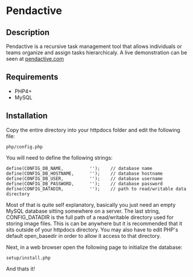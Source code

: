 # Pendactive

## Description

Pendactive is a recursive task management tool that allows individuals or teams organize and assign tasks hierarchicaly. A live demonstration can be seen at [pendactive.com](http://pendactive.com)

## Requirements

* PHP4+
* MySQL

## Installation

Copy the entire directory into your httpdocs folder and edit the following file:

```
php/config.php
```

You will need to define the following strings:

```
define(CONFIG_DB_NAME,          '');    // database name
define(CONFIG_DB_HOSTNAME,      '');    // database hostname
define(CONFIG_DB_USER,          '');    // database username
define(CONFIG_DB_PASSWORD,      '');    // database password
define(CONFIG_DATADIR,          '');    // path to read/writable data directory 
```

Most of that is quite self explanatory, basically you just need an empty MySQL database sitting somewhere on a server. The last string, CONFIG_DATADIR is the full path of a read/writable directory used for storing image files. This is can be anywhere but it is recommended that it sits outside of your httpdocs directory. You may also have to edit PHP's default open_basedir in order to allow it access to that directory.

Next, in a web browser open the following page to initialize the database:

```
setup/install.php
```

And thats it! 


